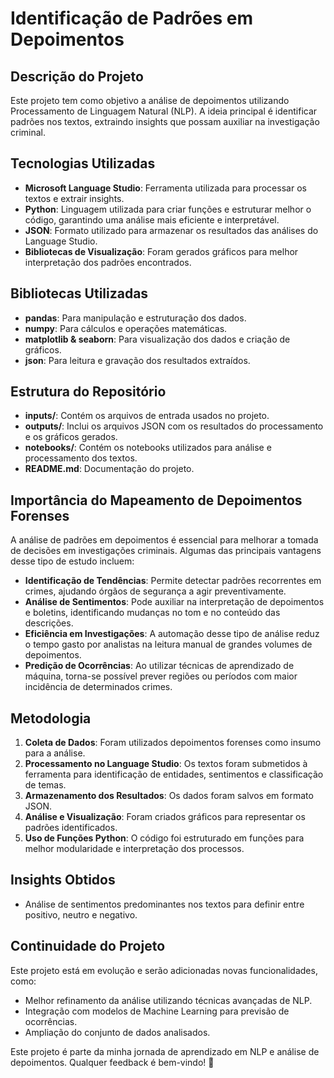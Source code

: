 # Identificação de Padrões em Depoimentos

## Descrição do Projeto
Este projeto tem como objetivo a análise de depoimentos utilizando Processamento de Linguagem Natural (NLP). A ideia principal é identificar padrões nos textos, extraindo insights que possam auxiliar na investigação criminal.

## Tecnologias Utilizadas
- **Microsoft Language Studio**: Ferramenta utilizada para processar os textos e extrair insights.
- **Python**: Linguagem utilizada para criar funções e estruturar melhor o código, garantindo uma análise mais eficiente e interpretável.
- **JSON**: Formato utilizado para armazenar os resultados das análises do Language Studio.
- **Bibliotecas de Visualização**: Foram gerados gráficos para melhor interpretação dos padrões encontrados.

## Bibliotecas Utilizadas
- **pandas**: Para manipulação e estruturação dos dados.
- **numpy**: Para cálculos e operações matemáticas.
- **matplotlib & seaborn**: Para visualização dos dados e criação de gráficos.
- **json**: Para leitura e gravação dos resultados extraídos.

## Estrutura do Repositório
- **inputs/**: Contém os arquivos de entrada usados no projeto.
- **outputs/**: Inclui os arquivos JSON com os resultados do processamento e os gráficos gerados.
- **notebooks/**: Contém os notebooks utilizados para análise e processamento dos textos.
- **README.md**: Documentação do projeto.

## Importância do Mapeamento de Depoimentos Forenses
A análise de padrões em depoimentos é essencial para melhorar a tomada de decisões em investigações criminais. Algumas das principais vantagens desse tipo de estudo incluem:
- **Identificação de Tendências**: Permite detectar padrões recorrentes em crimes, ajudando órgãos de segurança a agir preventivamente.
- **Análise de Sentimentos**: Pode auxiliar na interpretação de depoimentos e boletins, identificando mudanças no tom e no conteúdo das descrições.
- **Eficiência em Investigações**: A automação desse tipo de análise reduz o tempo gasto por analistas na leitura manual de grandes volumes de depoimentos.
- **Predição de Ocorrências**: Ao utilizar técnicas de aprendizado de máquina, torna-se possível prever regiões ou períodos com maior incidência de determinados crimes.

## Metodologia
1. **Coleta de Dados**: Foram utilizados depoimentos forenses como insumo para a análise.
2. **Processamento no Language Studio**: Os textos foram submetidos à ferramenta para identificação de entidades, sentimentos e classificação de temas.
3. **Armazenamento dos Resultados**: Os dados foram salvos em formato JSON.
4. **Análise e Visualização**: Foram criados gráficos para representar os padrões identificados.
5. **Uso de Funções Python**: O código foi estruturado em funções para melhor modularidade e interpretação dos processos.

## Insights Obtidos
- Análise de sentimentos predominantes nos textos para definir entre positivo, neutro e negativo.

## Continuidade do Projeto
Este projeto está em evolução e serão adicionadas novas funcionalidades, como:
- Melhor refinamento da análise utilizando técnicas avançadas de NLP.
- Integração com modelos de Machine Learning para previsão de ocorrências.
- Ampliação do conjunto de dados analisados.

Este projeto é parte da minha jornada de aprendizado em NLP e análise de depoimentos. Qualquer feedback é bem-vindo! 🚀

